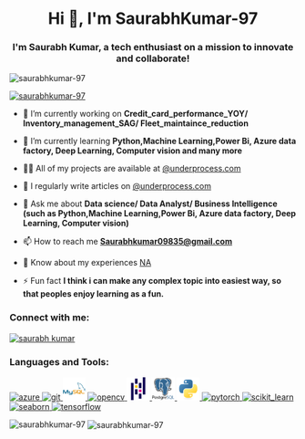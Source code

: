 <h1 align="center">Hi 👋, I'm SaurabhKumar-97</h1>
<h3 align="center">I'm Saurabh Kumar, a tech enthusiast on a mission to innovate and collaborate!</h3>

<p align="left"> <img src="https://komarev.com/ghpvc/?username=saurabhkumar-97&label=Profile%20views&color=0e75b6&style=flat" alt="saurabhkumar-97" /> </p>

<p align="left"> <a href="https://github.com/ryo-ma/github-profile-trophy"><img src="https://github-profile-trophy.vercel.app/?username=saurabhkumar-97" alt="saurabhkumar-97" /></a> </p>

- 🔭 I’m currently working on **Credit_card_performance_YOY/ Inventory_management_SAG/ Fleet_maintaince_reduction**

- 🌱 I’m currently learning **Python,Machine Learning,Power Bi, Azure data factory, Deep Learning, Computer vision and many more**

- 👨‍💻 All of my projects are available at [@underprocess.com](@underprocess.com)

- 📝 I regularly write articles on [@underprocess.com](@underprocess.com)

- 💬 Ask me about **Data science/ Data Analyst/ Business Intelligence (such as Python,Machine Learning,Power Bi, Azure data factory, Deep Learning, Computer vision)**

- 📫 How to reach me **Saurabhkumar09835@gmail.com**

- 📄 Know about my experiences [NA](NA)

- ⚡ Fun fact **I think i can make any complex topic into easiest way, so that peoples enjoy learning as a fun.**

<h3 align="left">Connect with me:</h3>
<p align="left">
<a href="https://linkedin.com/in/saurabh kumar" target="blank"><img align="center" src="https://raw.githubusercontent.com/rahuldkjain/github-profile-readme-generator/master/src/images/icons/Social/linked-in-alt.svg" alt="saurabh kumar" height="30" width="40" /></a>
</p>

<h3 align="left">Languages and Tools:</h3>
<p align="left"> <a href="https://azure.microsoft.com/en-in/" target="_blank" rel="noreferrer"> <img src="https://www.vectorlogo.zone/logos/microsoft_azure/microsoft_azure-icon.svg" alt="azure" width="40" height="40"/> </a> <a href="https://git-scm.com/" target="_blank" rel="noreferrer"> <img src="https://www.vectorlogo.zone/logos/git-scm/git-scm-icon.svg" alt="git" width="40" height="40"/> </a> <a href="https://www.mysql.com/" target="_blank" rel="noreferrer"> <img src="https://raw.githubusercontent.com/devicons/devicon/master/icons/mysql/mysql-original-wordmark.svg" alt="mysql" width="40" height="40"/> </a> <a href="https://opencv.org/" target="_blank" rel="noreferrer"> <img src="https://www.vectorlogo.zone/logos/opencv/opencv-icon.svg" alt="opencv" width="40" height="40"/> </a> <a href="https://pandas.pydata.org/" target="_blank" rel="noreferrer"> <img src="https://raw.githubusercontent.com/devicons/devicon/2ae2a900d2f041da66e950e4d48052658d850630/icons/pandas/pandas-original.svg" alt="pandas" width="40" height="40"/> </a> <a href="https://www.postgresql.org" target="_blank" rel="noreferrer"> <img src="https://raw.githubusercontent.com/devicons/devicon/master/icons/postgresql/postgresql-original-wordmark.svg" alt="postgresql" width="40" height="40"/> </a> <a href="https://www.python.org" target="_blank" rel="noreferrer"> <img src="https://raw.githubusercontent.com/devicons/devicon/master/icons/python/python-original.svg" alt="python" width="40" height="40"/> </a> <a href="https://pytorch.org/" target="_blank" rel="noreferrer"> <img src="https://www.vectorlogo.zone/logos/pytorch/pytorch-icon.svg" alt="pytorch" width="40" height="40"/> </a> <a href="https://scikit-learn.org/" target="_blank" rel="noreferrer"> <img src="https://upload.wikimedia.org/wikipedia/commons/0/05/Scikit_learn_logo_small.svg" alt="scikit_learn" width="40" height="40"/> </a> <a href="https://seaborn.pydata.org/" target="_blank" rel="noreferrer"> <img src="https://seaborn.pydata.org/_images/logo-mark-lightbg.svg" alt="seaborn" width="40" height="40"/> </a> <a href="https://www.tensorflow.org" target="_blank" rel="noreferrer"> <img src="https://www.vectorlogo.zone/logos/tensorflow/tensorflow-icon.svg" alt="tensorflow" width="40" height="40"/> </a> </p>

<p><img align="left" src="https://github-readme-stats.vercel.app/api/top-langs?username=saurabhkumar-97&show_icons=true&locale=en&layout=compact" alt="saurabhkumar-97" /></p>

<p>&nbsp;<img align="center" src="https://github-readme-stats.vercel.app/api?username=saurabhkumar-97&show_icons=true&locale=en" alt="saurabhkumar-97" /></p>

